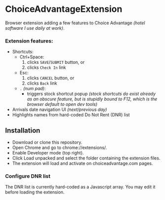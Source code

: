 # ChoiceAdvantageExtension
Browser extension adding a few features to Choice Advantage *(hotel software I use daily at work)*.

### Extension features:
  - Shortcuts:
    - Ctrl+Space:
       1. clicks `SAVE`/`SUBMIT` button, or
       2. clicks `Check In` link
    - Esc:
       1. clicks `CANCEL` button, or
       2. clicks `Back` link
    - `.` *(num pad)*:
      - triggers stock shortcut popup _(stock shortcuts do exist already as an obscure feature, but is stupidly bound to F12, which is the browser default to open dev tools)_
- Arrivals date navigation UI _(next/previous day)_
- Highlights names from hard-coded Do Not Rent (DNR) list

## Installation

- Download or clone this repository.
- Open Chrome and go to chrome://extensions/.
- Enable Developer mode (top right).
- Click Load unpacked and select the folder containing the extension files.
- The extension will load and activate on choiceadvantage.com pages.

### Configure DNR list
The DNR list is currently hard-coded as a Javascript array. You may edit it before loading the extension.
